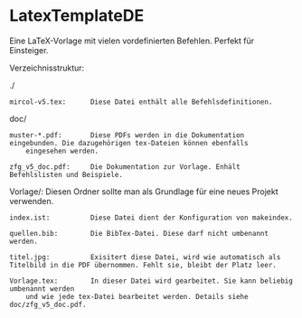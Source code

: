 # LatexTemplateDE
Eine LaTeX-Vorlage mit vielen vordefinierten Befehlen. Perfekt für Einsteiger.

Verzeichnisstruktur:

./

    mircol-v5.tex:      Diese Datei enthält alle Befehlsdefinitionen. 
    
doc/

    muster-*.pdf:       Diese PDFs werden in die Dokumentation eingebunden. Die dazugehörigen tex-Dateien können ebenfalls 
        eingesehen werden.

    zfg_v5_doc.pdf:     Die Dokumentation zur Vorlage. Enhält Befehlslisten und Beispiele.
    
Vorlage/:               Diesen Ordner sollte man als Grundlage für eine neues Projekt verwenden.

    index.ist:          Diese Datei dient der Konfiguration von makeindex.

	quellen.bib:		Die BibTex-Datei. Diese darf nicht umbenannt werden.

	titel.jpg:			Exisitert diese Datei, wird wie automatisch als Titelbild in die PDF übernommen. Fehlt sie, bleibt der Platz leer.

	Vorlage.tex:		In dieser Datei wird gearbeitet. Sie kann beliebig umbenannt werden 
	    und wie jede tex-Datei bearbeitet werden. Details siehe doc/zfg_v5_doc.pdf.
